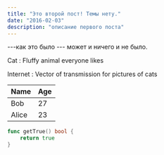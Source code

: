 ```yaml
---
title: "Это второй пост! Темы нету."
date: "2016-02-03"
description: "описание первого поста"
---
```


---как это было ---
может и ничего и не было.

Cat
: Fluffy animal everyone likes

Internet
: Vector of transmission for pictures of cats

Name    | Age
--------|------
Bob     | 27
Alice   | 23

``` go
func getTrue() bool {
    return true
}
```
